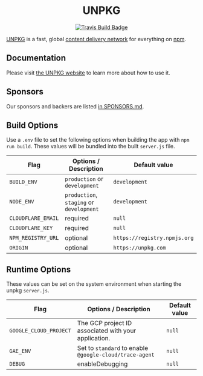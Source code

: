 <h1 align="center">UNPKG</h1>

<p align="center">
  <a title="Travis Build" href="https://travis-ci.org/mjackson/unpkg">
    <img alt="Travis Build Badge" src="https://img.shields.io/travis/mjackson/unpkg/master.svg?style=flat-square" />
  </a>
</p>

[UNPKG](https://unpkg.com) is a fast, global [content delivery network](https://en.wikipedia.org/wiki/Content_delivery_network) for everything on [npm](https://www.npmjs.com/).

## Documentation

Please visit [the UNPKG website](https://unpkg.com) to learn more about how to use it.

## Sponsors

Our sponsors and backers are listed [in SPONSORS.md](SPONSORS.md).

## Build Options

Use a `.env` file to set the following options when building the app with `npm run build`. These values will be bundled into the built `server.js` file.

| Flag               | Options / Description                    | Default value                |
| ------------------ | ---------------------------------------- | ---------------------------- |
| `BUILD_ENV`        | `production` or `development`            | `development`                |
| `NODE_ENV`         | `production`, `staging` or `development` | `development`                |
| `CLOUDFLARE_EMAIL` | required                                 | `null`                       |
| `CLOUDFLARE_KEY`   | required                                 | `null`                       |
| `NPM_REGISTRY_URL` | optional                                 | `https://registry.npmjs.org` |
| `ORIGIN`           | optional                                 | `https://unpkg.com`          |

## Runtime Options

These values can be set on the system environment when starting the unpkg `server.js`.

| Flag                   | Options / Description                                   | Default value |
| ---------------------- | ------------------------------------------------------- | ------------- |
| `GOOGLE_CLOUD_PROJECT` | The GCP project ID associated with your application.    | `null`        |
| `GAE_ENV`              | Set to `standard` to enable `@google-cloud/trace-agent` | `null`        |
| `DEBUG`                | enableDebugging                                         | `null`        |
